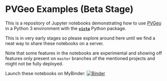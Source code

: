 # PVGeo Examples (Beta Stage)

This is a repository of Jupyter notebooks demonstrating how to use
[PVGeo](https://github.com/OpenGeoVis/PVGeo) in a Python 3 environment with
the [**`vista`**](https://github.com/akaszynski/vista) Python package.

This is in very early stages so please explore around here until we find a neat
way to share these notebooks on a server.

Note that some features in the notebooks are experimental and showing off features
only present on `master` branches of the mentioned projects and might not be
fully deployed.


Launch these notebooks on MyBinder: [![Binder](https://mybinder.org/badge_logo.svg)](https://mybinder.org/v2/gh/OpenGeoVis/PVGeo-Examples/master)

